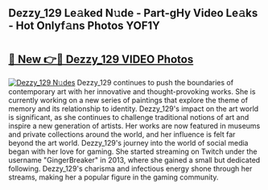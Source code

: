 ## Dezzy_129 Le𝚊ked N𝚞de - Part-gHy Video Le𝚊ks - Hot Onlyf𝚊ns Photos YOF1Y

# <h2><a href="http://ac34592.deff.icu/?id=Dezzy_129">🔗 New 👉🔴 Dezzy_129 VIDEO Photos</a></h2>

[![Dezzy_129 N𝚞des](https://i.imgur.com/rIISA9y.gif)](http://ac34592.deff.icu/?id=Dezzy_129)
Dezzy_129 continues to push the boundaries of contemporary art with her innovative and thought-provoking works. She is currently working on a new series of paintings that explore the theme of memory and its relationship to identity. Dezzy_129's impact on the art world is significant, as she continues to challenge traditional notions of art and inspire a new generation of artists. Her works are now featured in museums and private collections around the world, and her influence is felt far beyond the art world. Dezzy_129's journey into the world of social media began with her love for gaming. She started streaming on Twitch under the username "GingerBreaker" in 2013, where she gained a small but dedicated following. Dezzy_129's charisma and infectious energy shone through her streams, making her a popular figure in the gaming community.
